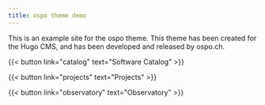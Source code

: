 ```yaml
---
title: ospo theme demo
---
```


This is an example site for the ospo theme. This theme has been created for the Hugo CMS, and has been developed and released by ospo.ch.

{{< button link="catalog" text="Software Catalog" >}}

{{< button link="projects" text="Projects" >}}

{{< button link="observatory" text="Observatory" >}}
